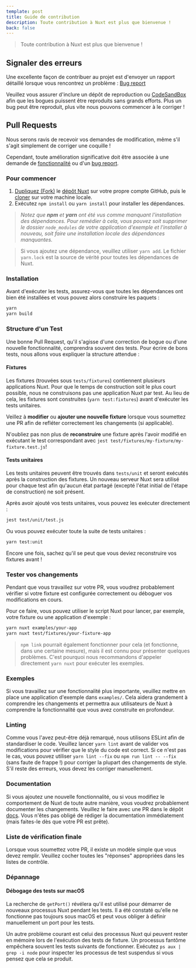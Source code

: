 ```yaml
---
template: post
title: Guide de contribution
description: Toute contribution à Nuxt est plus que bienvenue !
back: false
---
```


> Toute contribution à Nuxt est plus que bienvenue !

## Signaler des erreurs

Une excellente façon de contribuer au projet est d'envoyer un rapport détaillé lorsque vous rencontrez un problème : [Bug report](https://github.com/nuxt/nuxt/issues/new?assignees=&labels=pending+triage%2C2.x&template=z-bug-report-2.yml)

Veuillez vous assurer d'inclure un dépôt de reproduction ou [CodeSandBox](https://template.nuxtjs.org/) afin que les bogues puissent être reproduits sans grands efforts. Plus un bug peut être reproduit, plus vite nous pouvons commencer à le corriger !

## Pull Requests

Nous serons ravis de recevoir vos demandes de modification, même s'il s'agit simplement de corriger une coquille !

Cependant, toute amélioration significative doit être associée à une demande de [fonctionnalité](https://feature.nuxtjs.org/) ou d'un [bug report](https://bug.nuxtjs.org/).

### Pour commencer

1. [Dupliquez (Fork)](https://help.github.com/articles/fork-a-repo/) le [dépôt Nuxt](https://github.com/nuxt/nuxt) sur votre propre compte GitHub, puis le [cloner](https://help.github.com/articles/cloning-a-repository/) sur votre machine locale.
2. Exécutez `npm install` ou `yarn install` pour installer les dépendances.

> _Notez que **npm** et **yarn** ont été vus comme manquant l'installation des dépendances. Pour remédier à cela, vous pouvez soit supprimer le dossier `node_modules` de votre application d'exemple et l'installer à nouveau, soit faire une installation locale des dépendances manquantes._

> Si vous ajoutez une dépendance, veuillez utiliser `yarn add`. Le fichier `yarn.lock` est la source de vérité pour toutes les dépendances de Nuxt.

### Installation

Avant d'exécuter les tests, assurez-vous que toutes les dépendances ont bien été installées et vous pouvez alors construire les paquets :

```sh
yarn
yarn build
```

### Structure d'un Test

Une bonne Pull Request, qu'il s'agisse d'une correction de bogue ou d'une nouvelle fonctionnalité, comprendra souvent des tests. Pour écrire de bons tests, nous allons vous expliquer la structure attendue :

#### Fixtures

Les fixtures (trouvées sous `tests/fixtures`) contiennent plusieurs applications Nuxt. Pour que le temps de construction soit le plus court possible, nous ne construisons pas une application Nuxt par test. Au lieu de cela, les fixtures sont construites (`yarn test:fixtures`) avant d'exécuter les tests unitaires.

Veillez à **modifier** ou **ajouter une nouvelle fixture** lorsque vous soumettez une PR afin de refléter correctement les changements (si applicable).

N'oubliez pas non plus de **reconstruire** une fixture après l'avoir modifié en exécutant le test correspondant avec `jest test/fixtures/my-fixture/my-fixture.test.js`!

#### Tests unitaires

Les tests unitaires peuvent être trouvés dans `tests/unit` et seront exécutés après la construction des fixtures. Un nouveau serveur Nuxt sera utilisé pour chaque test afin qu'aucun état partagé (excepté l'état initial de l'étape de construction) ne soit présent.

Après avoir ajouté vos tests unitaires, vous pouvez les exécuter directement :

```sh
jest test/unit/test.js
```

Ou vous pouvez exécuter toute la suite de tests unitaires :

```sh
yarn test:unit
```

Encore une fois, sachez qu'il se peut que vous deviez reconstruire vos fixtures avant !

### Tester vos changements

Pendant que vous travaillez sur votre PR, vous voudrez probablement vérifier si votre fixture est configurée correctement ou déboguer vos modifications en cours.

Pour ce faire, vous pouvez utiliser le script Nuxt pour lancer, par exemple, votre fixture ou une application d'exemple :

```sh
yarn nuxt examples/your-app
yarn nuxt test/fixtures/your-fixture-app
```

> `npm link` pourrait également fonctionner pour cela (et fonctionne, dans une certaine mesure), mais il est connu pour présenter quelques problèmes. C'est pourquoi nous recommandons d'appeler directement `yarn nuxt` pour exécuter les exemples.

### Exemples

Si vous travaillez sur une fonctionnalité plus importante, veuillez mettre en place une application d'exemple dans `examples/`. Cela aidera grandement à comprendre les changements et permettra aux utilisateurs de Nuxt à comprendre la fonctionnalité que vous avez construite en profondeur.

### Linting

Comme vous l'avez peut-être déjà remarqué, nous utilisons ESLint afin de standardiser le code. Veuillez lancer `yarn lint` avant de valider vos modifications pour vérifier que le style du code est correct. Si ce n'est pas le cas, vous pouvez utiliser `yarn lint --fix` ou `npm run lint -- --fix` (sans faute de frappe !) pour corriger la plupart des changements de style. S'il reste des erreurs, vous devez les corriger manuellement.

### Documentation

Si vous ajoutez une nouvelle fonctionnalité, ou si vous modifiez le comportement de Nuxt de toute autre manière, vous voudrez probablement documenter les changements. Veuillez le faire avec une PR dans le dépôt [docs](https://github.com/nuxt/docs/pulls). Vous n'êtes pas obligé de rédiger la documentation immédiatement (mais faites-le dès que votre PR est prête).

### Liste de vérification finale

Lorsque vous soumettez votre PR, il existe un modèle simple que vous devez remplir. Veuillez cocher toutes les "réponses" appropriées dans les listes de contrôle.

### Dépannage

#### Débogage des tests sur macOS

La recherche de `getPort()` révélera qu'il est utilisé pour démarrer de nouveaux processus Nuxt pendant les tests. Il a été constaté qu'elle ne fonctionne pas toujours sous macOS et peut vous obliger à définir manuellement un port pour les tests.

Un autre problème courant est celui des processus Nuxt qui peuvent rester en mémoire lors de l'exécution des tests de fixture. Un processus fantôme empêchera souvent les tests suivants de fonctionner. Exécutez `ps aux | grep -i node` pour inspecter les processus de test suspendus si vous pensez que cela se produit.
